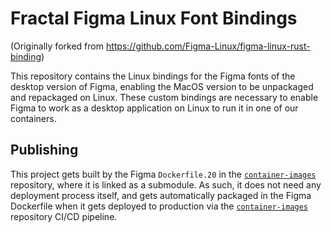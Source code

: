 # Fractal Figma Linux Font Bindings

(Originally forked from https://github.com/Figma-Linux/figma-linux-rust-binding)

This repository contains the Linux bindings for the Figma fonts of the desktop version of Figma, enabling the MacOS version to be unpackaged and repackaged on Linux. These custom bindings are necessary to enable Figma to work as a desktop application on Linux to run it in one of our containers.

## Publishing

This project gets built by the Figma `Dockerfile.20` in the [`container-images`](https://github.com/fractal/container-images) repository, where it is linked as a submodule. As such, it does not need any deployment process itself, and gets automatically packaged in the Figma Dockerfile when it gets deployed to production via the [`container-images`](https://github.com/fractal/container-images) repository CI/CD pipeline.
